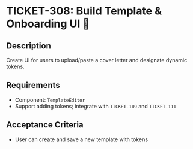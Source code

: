 # TICKET-308: Build Template & Onboarding UI 📝

## Description
Create UI for users to upload/paste a cover letter and designate dynamic tokens.

## Requirements
- Component: `TemplateEditor`
- Support adding tokens; integrate with `TICKET-109` and `TICKET-111`

## Acceptance Criteria
- User can create and save a new template with tokens 